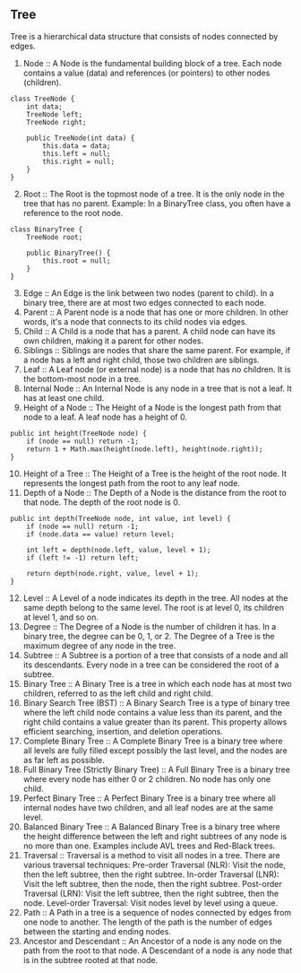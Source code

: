 ## Tree
Tree is a hierarchical data structure that consists of nodes connected by edges. 
1. Node :: A Node is the fundamental building block of a tree. Each node contains a value (data) and references (or pointers) to other nodes (children).
```
class TreeNode {
    int data;
    TreeNode left;
    TreeNode right;

    public TreeNode(int data) {
        this.data = data;
        this.left = null;
        this.right = null;
    }
}
```
2. Root :: The Root is the topmost node of a tree. It is the only node in the tree that has no parent.
Example: In a BinaryTree class, you often have a reference to the root node.
```
class BinaryTree {
    TreeNode root;

    public BinaryTree() {
        this.root = null;
    }
}
```
3. Edge :: An Edge is the link between two nodes (parent to child). In a binary tree, there are at most two edges connected to each node.
4. Parent :: A Parent node is a node that has one or more children. In other words, it's a node that connects to its child nodes via edges.
5. Child :: A Child is a node that has a parent. A child node can have its own children, making it a parent for other nodes.
6. Siblings :: Siblings are nodes that share the same parent. For example, if a node has a left and right child, those two children are siblings.
7. Leaf :: A Leaf node (or external node) is a node that has no children. It is the bottom-most node in a tree.
8. Internal Node :: An Internal Node is any node in a tree that is not a leaf. It has at least one child.
9. Height of a Node :: The Height of a Node is the longest path from that node to a leaf. A leaf node has a height of 0.
```
public int height(TreeNode node) {
    if (node == null) return -1;
    return 1 + Math.max(height(node.left), height(node.right));
}
```
10. Height of a Tree :: The Height of a Tree is the height of the root node. It represents the longest path from the root to any leaf node.
11. Depth of a Node :: The Depth of a Node is the distance from the root to that node. The depth of the root node is 0.
```
public int depth(TreeNode node, int value, int level) {
    if (node == null) return -1;
    if (node.data == value) return level;
    
    int left = depth(node.left, value, level + 1);
    if (left != -1) return left;
    
    return depth(node.right, value, level + 1);
}
```
12. Level :: A Level of a node indicates its depth in the tree. All nodes at the same depth belong to the same level. The root is at level 0, its children at level 1, and so on.
13. Degree :: The Degree of a Node is the number of children it has. In a binary tree, the degree can be 0, 1, or 2. The Degree of a Tree is the maximum degree of any node in the tree.
14. Subtree :: A Subtree is a portion of a tree that consists of a node and all its descendants. Every node in a tree can be considered the root of a subtree.
15. Binary Tree :: A Binary Tree is a tree in which each node has at most two children, referred to as the left child and right child.
16. Binary Search Tree (BST) :: A Binary Search Tree is a type of binary tree where the left child node contains a value less than its parent, and the right child contains a value greater than its parent. This property allows efficient searching, insertion, and deletion operations.
17. Complete Binary Tree :: A Complete Binary Tree is a binary tree where all levels are fully filled except possibly the last level, and the nodes are as far left as possible.
18. Full Binary Tree (Strictly Binary Tree) :: A Full Binary Tree is a binary tree where every node has either 0 or 2 children. No node has only one child.
19. Perfect Binary Tree :: A Perfect Binary Tree is a binary tree where all internal nodes have two children, and all leaf nodes are at the same level.
20. Balanced Binary Tree :: A Balanced Binary Tree is a binary tree where the height difference between the left and right subtrees of any node is no more than one. Examples include AVL trees and Red-Black trees.
21. Traversal :: Traversal is a method to visit all nodes in a tree. There are various traversal techniques:
Pre-order Traversal (NLR): Visit the node, then the left subtree, then the right subtree.
In-order Traversal (LNR): Visit the left subtree, then the node, then the right subtree.
Post-order Traversal (LRN): Visit the left subtree, then the right subtree, then the node.
Level-order Traversal: Visit nodes level by level using a queue.
22. Path :: A Path in a tree is a sequence of nodes connected by edges from one node to another. The length of the path is the number of edges between the starting and ending nodes.
23. Ancestor and Descendant :: An Ancestor of a node is any node on the path from the root to that node. A Descendant of a node is any node that is in the subtree rooted at that node.
